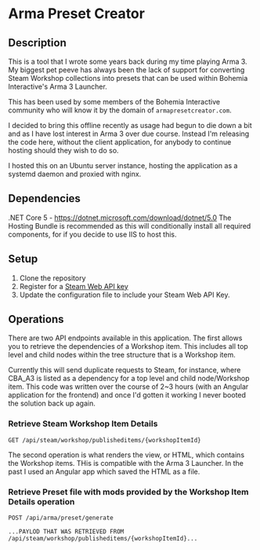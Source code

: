 # Arma Preset Creator

## Description

This is a tool that I wrote some years back during my time playing Arma 3. My biggest pet peeve has always been the lack of support for converting Steam Workshop collections into presets that can be used within Bohemia Interactive's Arma 3 Launcher.

This has been used by some members of the Bohemia Interactive community who will know it by the domain of `armapresetcreator.com`.

I decided to bring this offline recently as usage had begun to die down a bit and as I have lost interest in Arma 3 over due course. Instead I'm releasing the code here, without the client application, for anybody to continue hosting should they wish to do so.

I hosted this on an Ubuntu server instance, hosting the application as a systemd daemon and proxied with nginx.

## Dependencies

.NET Core 5 - https://dotnet.microsoft.com/download/dotnet/5.0
The Hosting Bundle is recommended as this will conditionally install all required components, for if you decide to use IIS to host this.

## Setup

1. Clone the repository
2. Register for a [Steam Web API key](https://partner.steamgames.com/doc/webapi_overview/auth)
3. Update the configuration file to include your Steam Web API Key.

## Operations

There are two API endpoints available in this application. The first allows you to retrieve the dependencies of a Workshop item. This includes all top level and child nodes within the tree structure that is a Workshop item.

Currently this will send duplicate requests to Steam, for instance, where CBA_A3 is listed as a dependency for a top level and child node/Workshop item. This code was written over the course of 2~3 hours (with an Angular application for the frontend) and once I'd gotten it working I never booted the solution back up again.


### Retrieve Steam Workshop Item Details
```
GET /api/steam/workshop/publisheditems/{workshopItemId}
```

The second operation is what renders the view, or HTML, which contains the Workshop items. THis is compatible with the Arma 3 Launcher. In the past I used an Angular app which saved the HTML as a file.

### Retrieve Preset file with mods provided by the Workshop Item Details operation
```
POST /api/arma/preset/generate

...PAYLOD THAT WAS RETRIEVED FROM /api/steam/workshop/publisheditems/{workshopItemId}...
```

